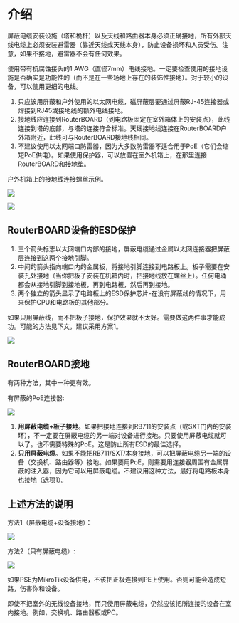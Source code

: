 # 介绍

屏蔽电缆安装设施（塔和桅杆）以及天线和路由器本身必须正确接地，所有外部天线电缆上必须安装避雷器（靠近天线或天线本身），防止设备损坏和人员受伤。注意，如果不接地，避雷器不会有任何效果。

使用带有抗腐蚀接头的1 AWG（直径7mm）电线接地。一定要检查使用的接地设施是否确实是功能性的（而不是在一些场地上存在的装饰性接地）。对于较小的设备，可以使用更细的电线。

1. 只应该用屏蔽和户外使用的以太网电缆，磁屏蔽层要通过屏蔽RJ-45连接器或焊接到RJ45或接地线的额外电线接地。
2. 接地线应连接到RouterBOARD（到电路板固定在室外箱体上的安装点），此线连接到塔的底部，与塔的连接符合标准。天线接地线连接在RouterBOARD户外箱附近，此线可与RouterBOARD接地线相同。
3. 不建议使用以太网端口防雷器，因为大多数防雷器不适合用于PoE（它们会缩短PoE供电）。如果使用保护器，可以放置在室外机箱上，在那里连接RouterBOARD和接地垫。

户外机箱上的接地线连接螺丝示例。

![](https://help.mikrotik.com/docs/download/thumbnails/53444613/image2021-1-26_11-31-35.png?version=1&modificationDate=1611653495315&api=v2)

![](https://help.mikrotik.com/docs/download/attachments/53444613/image2021-1-26_11-29-10.png?version=1&modificationDate=1611653350390&api=v2)

## RouterBOARD设备的ESD保护

1. 三个箭头标志以太网端口内部的接地，屏蔽电缆通过金属以太网连接器把屏蔽层连接到这两个接地引脚。
2. 中间的箭头指向端口内的金属板，将接地引脚连接到电路板上。板子需要在安装孔处接地（当你把板子安装在机箱内时，把接地线放在螺丝上）。任何电涌都会从接地引脚到接地板，再到电路板，然后再到接地。
3. 两个独立的箭头显示了电路板上的ESD保护芯片-在没有屏蔽线的情况下，用来保护CPU和电路板的其他部分。

如果只用屏蔽线，而不把板子接地，保护效果就不太好。需要做这两件事才能成功。可能的方法见下文，建议采用方案1。

![](https://help.mikrotik.com/docs/download/attachments/53444613/image2021-1-26_11-35-26.png?version=1&modificationDate=1611653727262&api=v2)

## RouterBOARD接地

有两种方法，其中一种更有效。

有屏蔽的PoE连接器:

![](https://help.mikrotik.com/docs/download/thumbnails/53444613/image2021-1-26_11-45-18.png?version=1&modificationDate=1611654318712&api=v2)

1. **用屏蔽电缆+板子接地**。如果把接地连接到RB711的安装点（或SXT门内的安装环），不一定要在屏蔽电缆的另一端对设备进行接地。只要使用屏蔽电缆就可以了。也不需要特殊的PoE。这是防止所有ESD的最佳选择。
2. **只用屏蔽电缆**。如果不能把RB711/SXT/本身接地，可以把屏蔽电缆另一端的设备（交换机、路由器等）接地。如果要用PoE，则需要用连接器周围有金属屏蔽的注入器，因为它可以用屏蔽电缆。不建议用这种方法，最好将电路板本身也接地（选项1）。

## 上述方法的说明

方法1（屏蔽电缆+设备接地）：

![](https://help.mikrotik.com/docs/download/attachments/53444613/Option-1.jpg?version=1&modificationDate=1611654917863&api=v2)

方法2（只有屏蔽电缆）:

![](https://help.mikrotik.com/docs/download/attachments/53444613/Option-2.jpg?version=1&modificationDate=1611654924756&api=v2)

如果PSE为MikroTik设备供电，不该把正极连接到PE上使用。否则可能会造成短路，伤害你和设备。

即使不把室外的无线设备接地，而只使用屏蔽电缆，仍然应该把所连接的设备在室内接地。例如，交换机、路由器板或PC。
